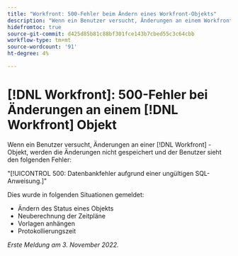 ```yaml
---
title: "Workfront: 500-Fehler beim Ändern eines Workfront-Objekts"
description: "Wenn ein Benutzer versucht, Änderungen an einem Workfront-Objekt vorzunehmen, werden die Änderungen nicht gespeichert, und der Benutzer sieht einen Fehler."
hidefromtoc: true
source-git-commit: d425d85b81c88bf301fce143b7cbed55c3c64cbb
workflow-type: tm+mt
source-wordcount: '91'
ht-degree: 4%

---
```



# [!DNL Workfront]: 500-Fehler bei Änderungen an einem [!DNL Workfront] Objekt

Wenn ein Benutzer versucht, Änderungen an einer [!DNL Workfront] -Objekt, werden die Änderungen nicht gespeichert und der Benutzer sieht den folgenden Fehler:

&quot;[!UICONTROL 500: Datenbankfehler aufgrund einer ungültigen SQL-Anweisung.]&quot;

Dies wurde in folgenden Situationen gemeldet:

* Ändern des Status eines Objekts
* Neuberechnung der Zeitpläne
* Vorlagen anhängen
* Protokollierungszeit

_Erste Meldung am 3. November 2022._

